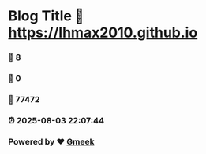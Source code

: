 # Blog Title :link: https://lhmax2010.github.io 
### :page_facing_up: [8](https://lhmax2010.github.io/tag.html) 
### :speech_balloon: 0 
### :hibiscus: 77472 
### :alarm_clock: 2025-08-03 22:07:44 
### Powered by :heart: [Gmeek](https://github.com/Meekdai/Gmeek)
